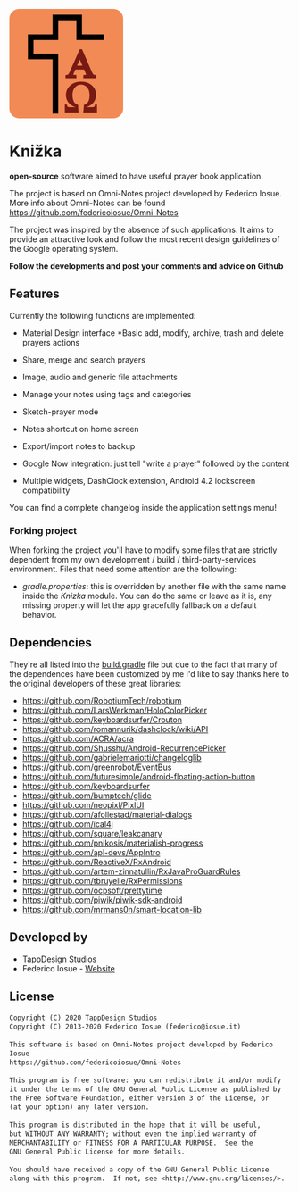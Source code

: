  ![icon](Assets\logo.png)

Knižka
==========

<b>open-source</b> software aimed to have useful prayer book application.

The project is based on Omni-Notes project developed by Federico Iosue. More info about Omni-Notes can be found https://github.com/federicoiosue/Omni-Notes

The project was inspired by the absence of such applications. It aims to provide an attractive look and follow the most recent design guidelines of the Google operating system.

**Follow the developments and post your comments and advice on Github**

## Features

Currently the following functions are implemented:

* Material Design interface
  *Basic add, modify, archive, trash and delete prayers actions
  
* Share, merge and search prayers

* Image, audio and generic file attachments

* Manage your notes using tags and categories

* Sketch-prayer mode

* Notes shortcut on home screen

* Export/import notes to backup

* Google Now integration: just tell "write a prayer" followed by the content

* Multiple widgets, DashClock extension, Android 4.2 lockscreen compatibility

  

You can find a complete changelog inside the application settings menu!

### Forking project

When forking the project you'll have to modify some files that are strictly dependent from my own development / build / third-party-services environment. Files that need some attention are the following:

  - *gradle.properties*: this is overridden by another file with the same name inside the *Knizka* module. You can do the same or leave as it is, any missing property will let the app gracefully fallback on a default behavior.

## Dependencies

They're all listed into the [build.gradle](https://github.com/federicoiosue/Omni-Notes/blob/develop/omniNotes/build.gradle) file but due to the fact that many of the dependences have been customized by me I'd like to say thanks here to the original developers of these great libraries:

* https://github.com/RobotiumTech/robotium
* https://github.com/LarsWerkman/HoloColorPicker
* https://github.com/keyboardsurfer/Crouton
* https://github.com/romannurik/dashclock/wiki/API
* https://github.com/ACRA/acra
* https://github.com/Shusshu/Android-RecurrencePicker
* https://github.com/gabrielemariotti/changeloglib
* https://github.com/greenrobot/EventBus
* https://github.com/futuresimple/android-floating-action-button
* https://github.com/keyboardsurfer
* https://github.com/bumptech/glide
* https://github.com/neopixl/PixlUI
* https://github.com/afollestad/material-dialogs
* https://github.com/ical4j
* https://github.com/square/leakcanary
* https://github.com/pnikosis/materialish-progress
* https://github.com/apl-devs/AppIntro
* https://github.com/ReactiveX/RxAndroid
* https://github.com/artem-zinnatullin/RxJavaProGuardRules
* https://github.com/tbruyelle/RxPermissions
* https://github.com/ocpsoft/prettytime
* https://github.com/piwik/piwik-sdk-android
* https://github.com/mrmans0n/smart-location-lib

## Developed by


* TappDesign Studios
* Federico Iosue - [Website](https://federico.iosue.it)



## License


    Copyright (C) 2020 TappDesign Studios 
    Copyright (C) 2013-2020 Federico Iosue (federico@iosue.it)
    
    This software is based on Omni-Notes project developed by Federico Iosue
    https://github.com/federicoiosue/Omni-Notes
    
    This program is free software: you can redistribute it and/or modify
    it under the terms of the GNU General Public License as published by
    the Free Software Foundation, either version 3 of the License, or
    (at your option) any later version.
    
    This program is distributed in the hope that it will be useful,
    but WITHOUT ANY WARRANTY; without even the implied warranty of
    MERCHANTABILITY or FITNESS FOR A PARTICULAR PURPOSE.  See the
    GNU General Public License for more details.
    
    You should have received a copy of the GNU General Public License
    along with this program.  If not, see <http://www.gnu.org/licenses/>.

